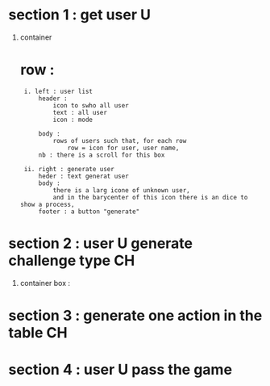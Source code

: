 # section 1 : get user U
1. container
    # row :
        i. left : user list
            header :
                icon to swho all user
                text : all user
                icon : mode
            
            body :
                rows of users such that, for each row
                    row = icon for user, user name,
            nb : there is a scroll for this box
        
        ii. right : generate user
            heder : text generat user
            body :
                there is a larg icone of unknown user,
                and in the barycenter of this icon there is an dice to show a process,
            footer : a button "generate"

# section 2 : user U generate challenge type CH
1. container
    box : 

# section 3 : generate one action in the table CH

# section 4 : user U pass the game